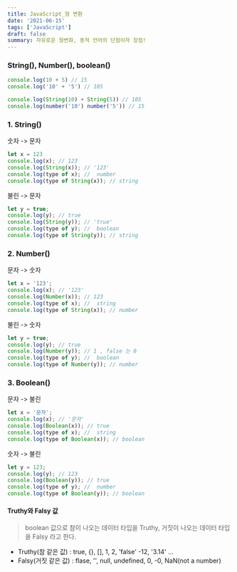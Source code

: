 ```yaml
---
title: JavaScript_형 변환
date: '2021-06-15'
tags: ['JavaScript']
draft: false
summary: 자유로운 형변화, 동적 언어의 단점이자 장점!
---
```


### String(), Number(), boolean()

```javascript
console.log(10 + 5) // 15
console.log('10' + '5') // 105

console.log(String(10) + String(5)) // 105
console.log(number('10') number('5')) // 15

```

### 1. String()

숫자 -> 문자

```javascript
let x = 123
console.log(x); // 123
console.log(String(x)); // '123'
console.log(type of x); //  number
console.log(type of String(x)); // string
```

불린 -> 문자

```javascript
let y = true;
console.log(y); // true
console.log(String(y)); // 'true'
console.log(type of y); //  boolean
console.log(type of String(y)); // string
```

### 2. Number()

문자 -> 숫자

```javascript
let x = '123';
console.log(x); // '123'
console.log(Number(x)); // 123
console.log(type of x); //  string
console.log(type of String(x)); // number
```

불린 -> 숫자

```javascript
let y = true;
console.log(y); // true
console.log(Number(y)); // 1 , false 는 0
console.log(type of y); //  boolean
console.log(type of Number(y)); // number
```

### 3. Boolean()

문자 -> 불린

```javascript
let x = '문자';
console.log(x); // '문자'
console.log(Boolean(x)); // true
console.log(type of x); //  string
console.log(type of Boolean(x)); // boolean
```

숫자 -> 불린

```javascript
let y = 123;
console.log(y); // 123
console.log(Boolean(y)); // true
console.log(type of y); //  number
console.log(type of Boolean(y)); // boolean
```

#### Truthy와 Falsy 값

> boolean 값으로 참이 나오는 데이터 타입을 Truthy, 거짓이 나오는 데이터 타입을 Falsy 라고 한다.

- Truthy(참 같은 값) : true, {}, [], 1, 2, 'false' -12, '3.14' ...
- Falsy(거짓 같은 값) : flase, '', null, undefined, 0, -0, NaN(not a number)
